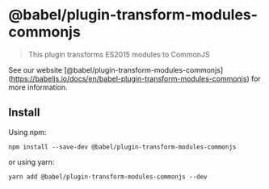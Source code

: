 <span class="citation" data-cites="babel/plugin-transform-modules-commonjs">@babel/plugin-transform-modules-commonjs</span>
===========================================================================================================================

> This plugin transforms ES2015 modules to CommonJS

See our website <span class="citation" data-cites="babel/plugin-transform-modules-commonjs">\[@babel/plugin-transform-modules-commonjs\]</span>(https://babeljs.io/docs/en/babel-plugin-transform-modules-commonjs) for more information.

Install
-------

Using npm:

    npm install --save-dev @babel/plugin-transform-modules-commonjs

or using yarn:

    yarn add @babel/plugin-transform-modules-commonjs --dev
